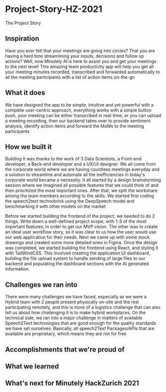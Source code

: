 # Project-Story-HZ-2021
The Project Story
## Inspiration
Have you ever felt that your meetings are going into circles? That you are having a hard time streamlining your inputs, decisions and follow up actions? Well, now Minutely AI is here to assist you and get your meetings to the next level! This amazing team productivity app will help you get all your meeting minutes recorded, transcribed and forwarded automatically to all the meeting participants with a list of action items on-the-go

## What it does
We have designed the app to be simple, intuitive and yet powerful with a complete user-centric approach, everything works with a simple button push, your meeting can be either transcribed in real-time, or you can upload a meeting recording, then our backend takes over to provide sentiment analysis, identify action items and forward the MoMs to the meeting participants
 
## How we built it
Building it was thanks to the work of 3 Data Scientists, a Front-end developer, a Back-end developer and a UX/UI designer. We all come from the corporate world where we are having countless meetings everyday and a solution to streamline and automate all the inefficiencies in today's corporate world became a necessity. It all started by a design brainstorming session where we imagined all possible features that we could think of and then prioritized the most important ones. After that, we split the workshare among the team members according to the skills. We started first coding the speech2text technobrick using the DeepSpeech model and benchmarking it with other models on the market

Before we started building the frontend of the project, we needed to do 2 things. Write down a well-defined project scope, with 1-3 of the most important features, in order to get our MVP vision. The other was to create an ideal user workflow story, so it was clear to us how the user would use our web application for their needs. Next we came up with some mock drawings and created some more detailed ones in Figma. Once the design was completed, we started building the frontend using React, and styling it with TailWindCSS. This involved creating the application UI dashboard, building the file upload system to handle sending of large files to our backend and populating the dashboard sections with the AI generated information.

## Challenges we ran into
There were many challenges we have faced, especially as we were a Hybrid team with 2 people present physically on-site and the rest participating remotely, and this is more of a logistics challenge that can also tell us about how challenging it is to make hybrid workplaces,
On the technical side, we ran into a major challenge in matters of available Speech2Text technologies that are good enough for the quality standards we have set ourselves. Basically, all speech2Text Packages/APIs that are available are proprietary, which means they are not for free

## Accomplishments that we're proud of

## What we learned

## What's next for Minutely HackZurich 2021
